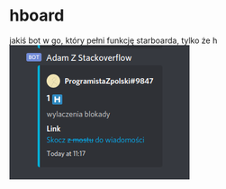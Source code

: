 # hboard
jakiś bot w go, który pełni funkcję starboarda, tylko że h<br>
![hboard](https://raw.githubusercontent.com/ProgramistaZpolski/hboard/master/Screenshot%20from%202020-12-03%2011-18-42.png)

